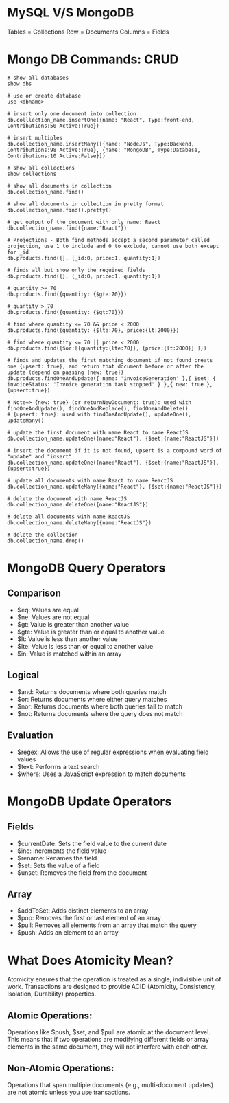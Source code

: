 # MySQL V/S MongoDB

Tables = Collections
Row = Documents
Columns = Fields

# Mongo DB Commands: CRUD

```mongodb
# show all databases
show dbs

# use or create database
use <dbname>

# insert only one document into collection
db.colllection_name.insertOne({name: "React", Type:front-end, Contributions:50 Active:True})

# insert multiples
db.collection_name.insertMany([{name: "NodeJs", Type:Backend, Contributions:98 Active:True}, {name: "MongoDB", Type:Database, Contributions:10 Active:False}])

# show all collections
show collections

# show all documents in collection
db.collection_name.find()

# show all documents in collection in pretty format
db.collection_name.find().pretty()

# get output of the document with only name: React
db.collection_name.find({name:"React"})

# Projections - Both find methods accept a second parameter called projection, use 1 to include and 0 to exclude, cannot use both except for _id
db.products.find({}, {_id:0, price:1, quantity:1})

# finds all but show only the required fields
db.products.find({}, {_id:0, price:1, quantity:1})

# quantity >= 70
db.products.find({quantity: {$gte:70}})

# quantity > 70
db.products.find({quantity: {$gt:70}})

# find where quantity <= 70 && price < 2000
db.products.find({quantity: {$lte:70}, price:{lt:2000}})

# find where quantity <= 70 || price < 2000
db.products.find({$or:[{quantity:{lte:70}}, {price:{lt:2000}} ]})

# finds and updates the first matching document if not found creats one {upsert: true}, and return that document before or after the update (depend on passing {new: true})
db.products.findOneAndUpdate({ name: 'invoiceGeneration' },{ $set: { invoiceStatus: 'Invoice generation task stopped' } },{ new: true }, {upsert:true})

# Note=> {new: true} (or returnNewDocument: true): used with findOneAndUpdate(), findOneAndReplace(), findOneAndDelete() 
# {upsert: true}: used with findOneAndUpdate(), updateOne(), updateMany()

# update the first document with name React to name ReactJS
db.collection_name.updateOne({name:"React"}, {$set:{name:"ReactJS"}})

# insert the document if it is not found, upsert is a compound word of "update" and "insert"
db.collection_name.updateOne({name:"React"}, {$set:{name:"ReactJS"}}, {upsert:true})

# update all documents with name React to name ReactJS
db.collection_name.updateMany({name:"React"}, {$set:{name:"ReactJS"}})

# delete the document with name ReactJS
db.collection_name.deleteOne({name:"ReactJS"})

# delete all documents with name ReactJS
db.collection_name.deleteMany({name:"ReactJS"})

# delete the collection
db.collection_name.drop()
```

# MongoDB Query Operators

## Comparison
- $eq: Values are equal
- $ne: Values are not equal
- $gt: Value is greater than another value
- $gte: Value is greater than or equal to another value
- $lt: Value is less than another value
- $lte: Value is less than or equal to another value
- $in: Value is matched within an array

## Logical
- $and: Returns documents where both queries match
- $or: Returns documents where either query matches
- $nor: Returns documents where both queries fail to match
- $not: Returns documents where the query does not match

## Evaluation
- $regex: Allows the use of regular expressions when evaluating field values
- $text: Performs a text search
- $where: Uses a JavaScript expression to match documents

# MongoDB Update Operators

## Fields
- $currentDate: Sets the field value to the current date
- $inc: Increments the field value
- $rename: Renames the field
- $set: Sets the value of a field
- $unset: Removes the field from the document

## Array
- $addToSet: Adds distinct elements to an array
- $pop: Removes the first or last element of an array
- $pull: Removes all elements from an array that match the query
- $push: Adds an element to an array

# What Does Atomicity Mean?
Atomicity ensures that the operation is treated as a single, indivisible unit of work. Transactions are designed to provide ACID (Atomicity, Consistency, Isolation, Durability) properties.

## Atomic Operations:
Operations like $push, $set, and $pull are atomic at the document level.
This means that if two operations are modifying different fields or array elements in the same document, they will not interfere with each other.

## Non-Atomic Operations:
Operations that span multiple documents (e.g., multi-document updates) are not atomic unless you use transactions.